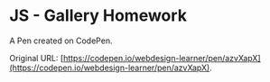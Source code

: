 # JS - Gallery Homework

A Pen created on CodePen.

Original URL: [https://codepen.io/webdesign-learner/pen/azvXapX](https://codepen.io/webdesign-learner/pen/azvXapX).

